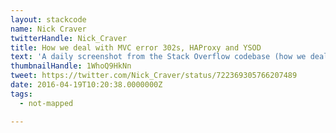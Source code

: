 ```yaml
---
layout: stackcode
name: Nick Craver
twitterHandle: Nick_Craver
title: How we deal with MVC error 302s, HAProxy and YSOD
text: 'A daily screenshot from the Stack Overflow codebase (how we deal with MVC error 302s, HAProxy and YSOD). '
thumbnailHandle: 1WhoQ9HkNn
tweet: https://twitter.com/Nick_Craver/status/722369305766207489
date: 2016-04-19T10:20:38.0000000Z
tags:
  - not-mapped

---
```

